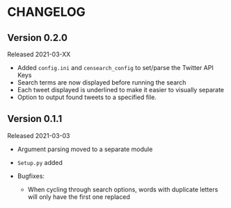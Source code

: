 # CHANGELOG

## Version 0.2.0

Released 2021-03-XX

- Added `config.ini` and `censearch_config` to set/parse the Twitter API Keys
- Search terms are now displayed before running the search
- Each tweet displayed is underlined to make it easier to visually separate
- Option to output found tweets to a specified file.

## Version 0.1.1

Released 2021-03-03

- Argument parsing moved to a separate module
- `Setup.py` added

- Bugfixes:
  - When cycling through search options, words with duplicate letters will only
have the first one replaced
